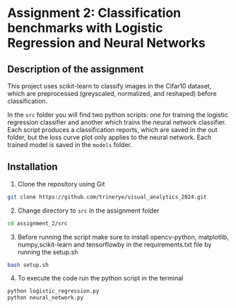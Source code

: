 # Assignment 2: Classification benchmarks with Logistic Regression and Neural Networks

## Description of the assignment
This project uses scikit-learn to classify images in the Cifar10 dataset, which are preprocessed (greyscaled, normalized, and reshaped) before classification. 

In the ``src`` folder you will find two python scripts: one for training the logistic regression classifier and another which trains the neural network classifier. Each script produces a classification reports, which are saved in the out folder, but the loss curve plot only applies to the neural network. Each trained model is saved in the ``models`` folder.  

## Installation

 1. Clone the repository using Git
```sh
git clone https://github.com/trinerye/visual_analytics_2024.git
```

2. Change directory to ``src`` in the assignment folder 
```sh
cd assignment_2/src
```

3. Before running the script make sure to install opencv-python, matplotlib, numpy,scikit-learn and tensorflowby in the requirements.txt file by running the setup.sh 
```sh
bash setup.sh
```

4. To execute the code run the python script in the terminal
```sh
python logistic_regression.py
python neural_network.py 
```
